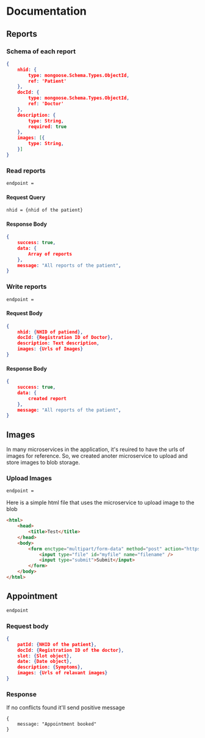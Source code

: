 # Documentation

## Reports

### Schema of each report

```json
{
    nhid: {
        type: mongoose.Schema.Types.ObjectId,
        ref: 'Patient'
    },
    docId: {
        type: mongoose.Schema.Types.ObjectId,
        ref: 'Doctor'
    },
    description: {
        type: String,
        required: true
    },
    images: [{
        type: String,
    }]
}
```

### Read reports

```cmd
endpoint =
```

#### Request Query

```cmd
nhid = {nhid of the patient}
```

#### Response Body

```json
{
    success: true,
    data: {
        Array of reports
    },
    message: "All reports of the patient",
}
```

### Write reports

```cmd
endpoint =
```

#### Request Body

```json
{ 
    nhid: {NHID of patiend}, 
    docId: {Registration ID of Doctor}, 
    description: Text description, 
    images: {Urls of Images}
}
```

#### Response Body

```json
{
    success: true,
    data: {
        created report
    },
    message: "All reports of the patient",
}
```

## Images

In many microservices in the application, it's reuired to have the urls of images for reference. So, we created anoter microservice to upload and store images to blob storage.

### Upload Images

```cmd
endpoint = 
```

Here is a simple html file that uses the microservice to upload image to the blob

```html
<html>
    <head>
        <title>Test</title>
    </head>
    <body>
        <form enctype="multipart/form-data" method="post" action="https://mercari-image-upload.azurewebsites.net/api/imageUploadTrigger?code=Mo/r/z09Cu421p6Ds7R22Pm5h5thxxogfm5GOLLcYbN6JhIlV8av1A==">
            <input type="file" id="myfile" name="filename" />
            <input type="submit">Submit</input>
        </form>
    </body>
</html>
```

## Appointment

```cmd
endpoint
```

### Request body

```json
{
    patId: {NHID of the patient},
    docId: {Registration ID of the doctor},
    slot: {Slot object},
    date: {Date object},
    description: {Symptoms},
    images: {Urls of relavant images}
}
```

### Response

If no conflicts found it'll send positive message
```
{
    message: "Appointment booked"
}
```